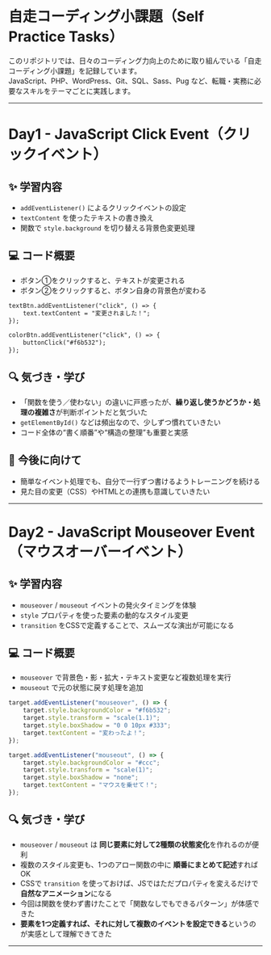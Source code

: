# 自走コーディング小課題（Self Practice Tasks）

このリポジトリでは、日々のコーディング力向上のために取り組んでいる「自走コーディング小課題」を記録しています。  
JavaScript、PHP、WordPress、Git、SQL、Sass、Pug など、転職・実務に必要なスキルをテーマごとに実践します。

---

# Day1 - JavaScript Click Event（クリックイベント）

## ✨ 学習内容
- `addEventListener()` によるクリックイベントの設定
- `textContent` を使ったテキストの書き換え
- 関数で `style.background` を切り替える背景色変更処理

## 💻 コード概要

- ボタン①をクリックすると、テキストが変更される
- ボタン②をクリックすると、ボタン自身の背景色が変わる

```html
textBtn.addEventListener("click", () => {
    text.textContent = "変更されました！";
});

colorBtn.addEventListener("click", () => {
    buttonClick("#f6b532");
});
```
## 🔍 気づき・学び
- 「関数を使う／使わない」の違いに戸惑ったが、**繰り返し使うかどうか・処理の複雑さ**が判断ポイントだと気づいた  
- `getElementById()` などは頻出なので、少しずつ慣れていきたい  
- コード全体の“書く順番”や“構造の整理”も重要と実感

## 📘 今後に向けて
- 簡単なイベント処理でも、自分で一行ずつ書けるようトレーニングを続ける  
- 見た目の変更（CSS）やHTMLとの連携も意識していきたい

---

# Day2 - JavaScript Mouseover Event（マウスオーバーイベント）

## ✨ 学習内容
- `mouseover` / `mouseout` イベントの発火タイミングを体験
- `style` プロパティを使った要素の動的なスタイル変更
- `transition` をCSSで定義することで、スムーズな演出が可能になる

## 💻 コード概要

- `mouseover` で背景色・影・拡大・テキスト変更など複数処理を実行  
- `mouseout` で元の状態に戻す処理を追加  

```js
target.addEventListener("mouseover", () => {
    target.style.backgroundColor = "#f6b532";
    target.style.transform = "scale(1.1)";
    target.style.boxShadow = "0 0 10px #333";
    target.textContent = "変わったよ！";
});

target.addEventListener("mouseout", () => {
    target.style.backgroundColor = "#ccc";
    target.style.transform = "scale(1)";
    target.style.boxShadow = "none";
    target.textContent = "マウスを乗せて！";
});
```

## 🔍 気づき・学び
- `mouseover` / `mouseout` は **同じ要素に対して2種類の状態変化**を作れるのが便利  
- 複数のスタイル変更も、1つのアロー関数の中に **順番にまとめて記述**すればOK  
- CSSで `transition` を使っておけば、JSではただプロパティを変えるだけで **自然なアニメーション**になる  
- 今回は関数を使わず書けたことで「関数なしでもできるパターン」が体感できた  
- **要素を1つ定義すれば、それに対して複数のイベントを設定できる**というのが実感として理解できてきた

---
